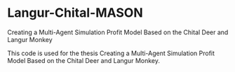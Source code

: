 # Langur-Chital-MASON
Creating a Multi-Agent Simulation Profit Model Based on the Chital Deer and Langur Monkey

This code is used for the thesis Creating a Multi-Agent Simulation Profit Model Based on the Chital Deer and Langur Monkey.
